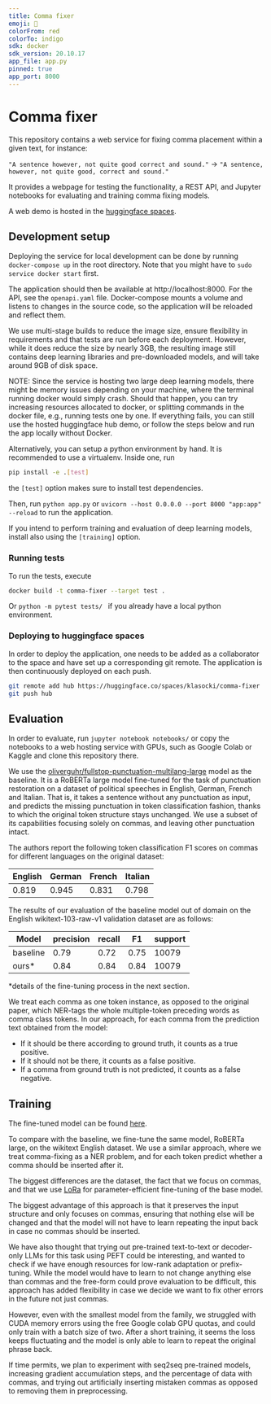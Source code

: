 ```yaml
---
title: Comma fixer
emoji: 🤗
colorFrom: red
colorTo: indigo
sdk: docker
sdk_version: 20.10.17
app_file: app.py
pinned: true
app_port: 8000
---
```


# Comma fixer
This repository contains a web service for fixing comma placement within a given text, for instance:

`"A sentence however, not quite good correct and sound."` -> `"A sentence, however, not quite good, correct and sound."`

It provides a webpage for testing the functionality, a REST API,
and Jupyter notebooks for evaluating and training comma fixing models.

A web demo is hosted in the [huggingface spaces](https://huggingface.co/spaces/klasocki/comma-fixer).

## Development setup

Deploying the service for local development can be done by running `docker-compose up` in the root directory.
Note that you might have to
`sudo service docker start`
first.


The application should then be available at http://localhost:8000.
For the API, see the `openapi.yaml` file.
Docker-compose mounts a volume and listens to changes in the source code, so the application will be reloaded and 
reflect them.

We use multi-stage builds to reduce the image size, ensure flexibility in requirements and that tests are run before 
each deployment.
However, while it does reduce the size by nearly 3GB, the resulting image still contains deep learning libraries and 
pre-downloaded models, and will take around 9GB of disk space.

NOTE: Since the service is hosting two large deep learning models, there might be memory issues depending on your 
machine, where the terminal running 
docker would simply crash.
Should that happen, you can try increasing resources allocated to docker, or splitting commands in the docker file, 
e.g., running tests one by one.
If everything fails, you can still use the hosted huggingface hub demo, or follow the steps below and run the app 
locally without Docker.

Alternatively, you can setup a python environment by hand. It is recommended to use a virtualenv. Inside one, run
```bash
pip install -e .[test]
```
the `[test]` option makes sure to install test dependencies.

Then, run `python app.py` or `uvicorn --host 0.0.0.0 --port 8000 "app:app" --reload` to run the application.

If you intend to perform training and evaluation of deep learning models, install also using the `[training]` option. 

### Running tests
To run the tests, execute
```bash
docker build -t comma-fixer --target test .
``` 
Or `python -m pytest tests/ ` if you already have a local python environment.


### Deploying to huggingface spaces
In order to deploy the application, one needs to be added as a collaborator to the space and have set up a
corresponding git remote.
The application is then continuously deployed on each push.
```bash
git remote add hub https://huggingface.co/spaces/klasocki/comma-fixer
git push hub
```

## Evaluation

In order to evaluate, run `jupyter notebook notebooks/` or copy the notebooks to a web hosting service with GPUs, 
such as Google Colab or Kaggle
and clone this repository there.

We use the [oliverguhr/fullstop-punctuation-multilang-large](https://huggingface.co/oliverguhr/fullstop-punctuation-multilang-large)
model as the baseline.
It is a RoBERTa large model fine-tuned for the task of punctuation restoration on a dataset of political speeches
in English, German, French and Italian.
That is, it takes a sentence without any punctuation as input, and predicts the missing punctuation in token 
classification fashion, thanks to which the original token structure stays unchanged.
We use a subset of its capabilities focusing solely on commas, and leaving other punctuation intact.



The authors report the following token classification F1 scores on commas for different languages on the original 
dataset:

| English | German | French | Italian |
|---------|--------|--------|---------|
| 0.819   | 0.945  | 0.831  | 0.798   |

The results of our evaluation of the baseline model out of domain on the English wikitext-103-raw-v1 validation 
dataset are as follows:

| Model    | precision | recall | F1   | support |
|----------|-----------|--------|------|---------|
| baseline | 0.79      | 0.72   | 0.75 | 10079   |
| ours*    | 0.84      | 0.84   | 0.84 | 10079   |
*details of the fine-tuning process in the next section.

We treat each comma as one token instance, as opposed to the original paper, which NER-tags the whole multiple-token 
preceding words as comma class tokens.
In our approach, for each comma from the prediction text obtained from the model:
*  If it should be there according to ground truth, it counts as a true positive.
 * If it should not be there, it counts as a false positive.
 * If a comma from ground truth is not predicted, it counts as a false negative.

## Training
The fine-tuned model can be found [here](https://huggingface.co/klasocki/roberta-large-lora-ner-comma-fixer).

To compare with the baseline, we fine-tune the same model, RoBERTa large, on the wikitext English dataset.
We use a similar approach, where we treat comma-fixing as a NER problem, and for each token predict whether a comma 
should be inserted after it. 

The biggest differences are the dataset, the fact that we focus on commas, and that we use [LoRa](https://arxiv.org/pdf/2106.09685.pdf)
for parameter-efficient fine-tuning of the base model.

The biggest advantage of this approach is that it preserves the input structure and only focuses on commas, 
ensuring that nothing else will be changed and that the model will not have to learn repeating the input back in case
no commas should be inserted.


We have also thought that trying out pre-trained text-to-text or decoder-only LLMs for this task using PEFT could be 
interesting, and wanted to check if we have enough resources for low-rank adaptation or prefix-tuning.
While the model would have to learn to not change anything else than commas and the free-form could prove evaluation
to be difficult, this approach has added flexibility in case we decide we want to fix other errors in the future not 
just commas.

However, even with the smallest model from the family, we struggled with CUDA memory errors using the free Google 
colab GPU quotas, and could only train with a batch size of two.
After a short training, it seems the loss keeps fluctuating and the model is only able to learn to repeat the 
original phrase back. 

If time permits, we plan to experiment with seq2seq pre-trained models, increasing gradient accumulation steps, and the 
percentage of 
data with commas, and trying out artificially inserting mistaken commas as opposed to removing them in preprocessing.


